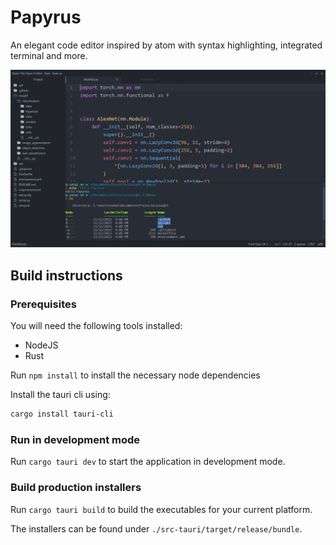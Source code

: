 # Papyrus

An elegant code editor inspired by atom with syntax highlighting,
integrated terminal and more.

![Screenshot](./public/Papyrus.png)

## Build instructions

### Prerequisites

You will need the following tools installed:

- NodeJS
- Rust

Run `npm install` to install the necessary node dependencies

Install the tauri cli using:

```bash
cargo install tauri-cli
```

### Run in development mode

Run `cargo tauri dev` to start the application in development mode.

### Build production installers

Run `cargo tauri build` to build the executables for your current platform.

The installers can be found under `./src-tauri/target/release/bundle`.
